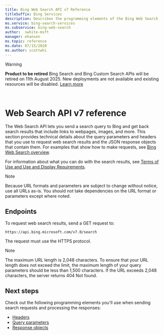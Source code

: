 ```yaml
---
title: Bing Web Search API v7 Reference
titleSuffix: Bing Services
description: Describes the programming elements of the Bing Web Search API.
ms.service: bing-search-services
ms.subservice: bing-web-search
author:  swhite-msft
manager: ehansen
ms.topic: reference
ms.date: 07/15/2020
ms.author: scottwhi
---
```

> [!WARNING] 
> **Product to be retired** Bing Search and Bing Custom Search APIs will be retired on 11th August 2025. 
> New deployments are not available and existing resources will be disabled. [Learn more](https://aka.ms/BingAPIsRetirement)
<br/>

# Web Search API v7 reference

The Web Search API lets you send a search query to Bing and get back search results that include links to webpages, images, and more. This section provides technical details about the query parameters and headers that you use to request web search results and the JSON response objects that contain them. For examples that show how to make requests, see [Bing Web Search overview](../overview.md). 
  
For information about what you can do with the search results, see [Terms of Use and Use and Display Requirements](https://aka.ms/BingAPIsLegal).

> [!NOTE]
> Because URL formats and parameters are subject to change without notice, use all URLs as-is. You should not take dependencies on the URL format or parameters except where noted.
  
## Endpoints 
 
To request web search results, send a GET request to:  
  
```
https://api.bing.microsoft.com/v7.0/search
```

The request must use the HTTPS protocol. 

> [!NOTE]
> The maximum URL length is 2,048 characters. To ensure that your URL length does not exceed the limit, the maximum length of your query parameters should be less than 1,500 characters. If the URL exceeds 2,048 characters, the server returns 404 Not found.  
  
## Next steps

Check out the following programming elements you'll use when sending search requests and processing the responses:

- [Headers](headers.md)
- [Query parameters](query-parameters.md)
- [Response objects](response-objects.md)
